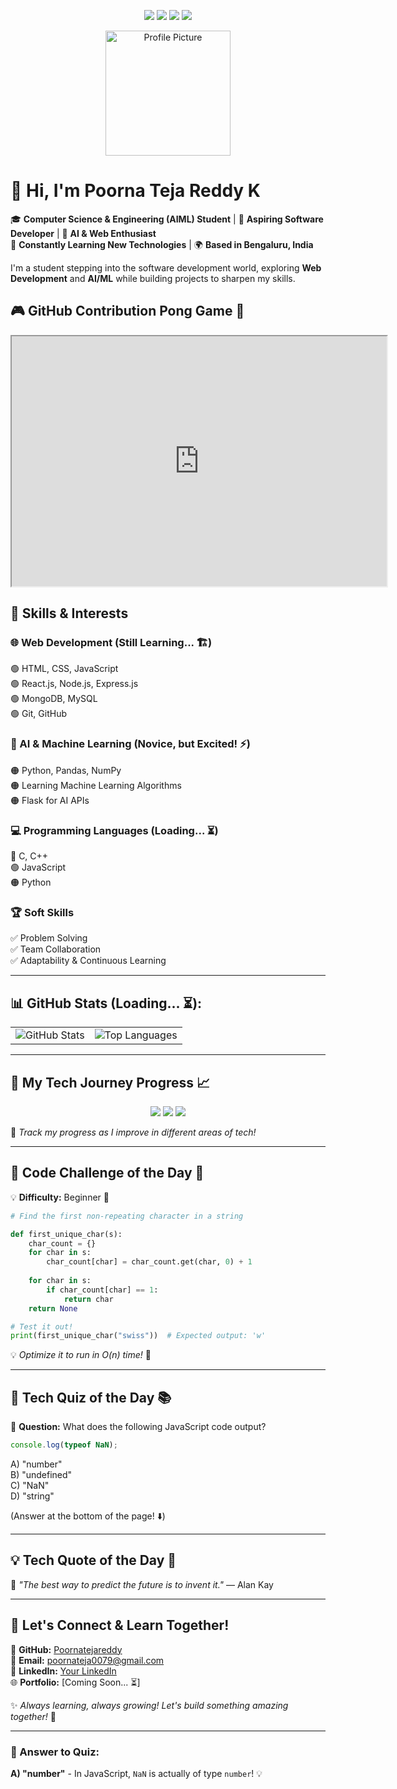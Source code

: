 <p align="center">
    <img src="https://img.shields.io/badge/status-learning-blue"> 
    <img src="https://img.shields.io/badge/Web_Dev-React,_Node,_MongoDB-blue"> 
    <img src="https://img.shields.io/badge/AI/ML-Python,_Flask,_Pandas-orange"> 
    <img src="https://img.shields.io/badge/Location-Bengaluru,%20India-red">
</p>

<p align="center">
    <img src="https://media.licdn.com/dms/image/v2/D5603AQE_sflwk3ZYnQ/profile-displayphoto-shrink_200_200/profile-displayphoto-shrink_200_200/0/1704901889595?e=2147483647&v=beta&t=evdnYrFdgnsEAtM_Xo6qbLPVXFAoNG0HbpK_-3aH9_M" width="200" alt="Profile Picture">
</p>

# 👋 Hi, I'm **Poorna Teja Reddy K**

🎓 **Computer Science & Engineering (AIML) Student** | 🚀 **Aspiring Software Developer** | 🤖 **AI & Web Enthusiast**  
🌱 **Constantly Learning New Technologies** | 🌍 **Based in Bengaluru, India**

I'm a student stepping into the software development world, exploring **Web Development** and **AI/ML** while building projects to sharpen my skills.

## 🎮 GitHub Contribution Pong Game 🏓
<p align="center">
    <iframe src="https://Poornatejareddy.github.io/src/index.html" width="600" height="400"></iframe>
</p>

## 🚀 Skills & Interests

### 🌐 Web Development (Still Learning... 🏗️)
🟢 HTML, CSS, JavaScript  
🟢 React.js, Node.js, Express.js  
🟢 MongoDB, MySQL  
🟢 Git, GitHub

### 🤖 AI & Machine Learning (Novice, but Excited! ⚡)
🟠 Python, Pandas, NumPy  
🟠 Learning Machine Learning Algorithms  
🟠 Flask for AI APIs

### 💻 Programming Languages (Loading... ⏳)
🔵 C, C++  
🟢 JavaScript  
🟠 Python  

### 🏆 Soft Skills
✅ Problem Solving  
✅ Team Collaboration  
✅ Adaptability & Continuous Learning

---

## 📊 GitHub Stats (Loading... ⏳):
<table>
    <tr>
        <td align="center"><img src="https://github-readme-stats.vercel.app/api?username=Poornatejareddy&show_icons=true&theme=radical" alt="GitHub Stats"/></td>
        <td align="center"><img src="https://github-readme-stats.vercel.app/api/top-langs/?username=Poornatejareddy&theme=radical&langs_count=8" alt="Top Languages"/></td>
    </tr>
</table>

---

## 🚀 My Tech Journey Progress 📈
<p align="center">
    <img src="https://progress-bar.dev/40/?title=Web%20Development&width=200&color=5eb5f7">  
    <img src="https://progress-bar.dev/30/?title=Machine%20Learning&width=200&color=f7a05e">  
    <img src="https://progress-bar.dev/50/?title=Problem%20Solving&width=200&color=5ef77d">  
</p>

👣 *Track my progress as I improve in different areas of tech!*

---

## 🎲 Code Challenge of the Day 🎯
💡 **Difficulty:** Beginner 🔰

```python
# Find the first non-repeating character in a string

def first_unique_char(s):
    char_count = {}
    for char in s:
        char_count[char] = char_count.get(char, 0) + 1
    
    for char in s:
        if char_count[char] == 1:
            return char
    return None

# Test it out!
print(first_unique_char("swiss"))  # Expected output: 'w'
```

💡 *Optimize it to run in O(n) time!* 🚀

---

## 🎯 Tech Quiz of the Day 📚
🤔 **Question:** What does the following JavaScript code output?

```js
console.log(typeof NaN);
```

A) "number"  
B) "undefined"  
C) "NaN"  
D) "string"  

(Answer at the bottom of the page! ⬇️)

---

## 💡 Tech Quote of the Day 🌟
🚀 *"The best way to predict the future is to invent it."* — Alan Kay

---

## 🌟 Let's Connect & Learn Together!
🔗 **GitHub:** [Poornatejareddy](https://github.com/Poornatejareddy)  
📧 **Email:** poornateja0079@gmail.com  
💼 **LinkedIn:** [Your LinkedIn](https://www.linkedin.com/in/k-poorna-teja-reddy-401650200/)  
🌐 **Portfolio:** [Coming Soon... ⏳]

✨ *Always learning, always growing! Let's build something amazing together!* 🚀

---

### 🧠 Answer to Quiz: 
**A) "number"** - In JavaScript, `NaN` is actually of type `number`! 💡

